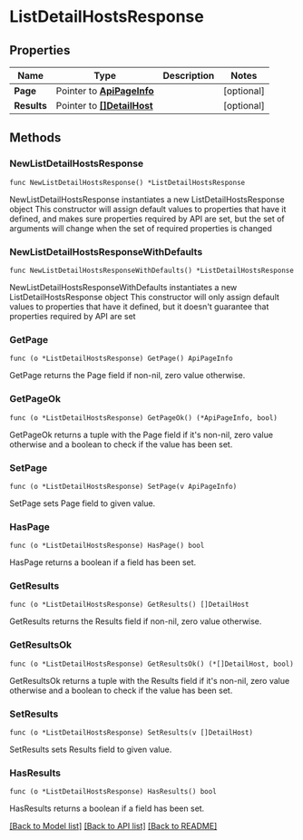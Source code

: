 # ListDetailHostsResponse

## Properties

Name | Type | Description | Notes
------------ | ------------- | ------------- | -------------
**Page** | Pointer to [**ApiPageInfo**](ApiPageInfo.md) |  | [optional] 
**Results** | Pointer to [**[]DetailHost**](DetailHost.md) |  | [optional] 

## Methods

### NewListDetailHostsResponse

`func NewListDetailHostsResponse() *ListDetailHostsResponse`

NewListDetailHostsResponse instantiates a new ListDetailHostsResponse object
This constructor will assign default values to properties that have it defined,
and makes sure properties required by API are set, but the set of arguments
will change when the set of required properties is changed

### NewListDetailHostsResponseWithDefaults

`func NewListDetailHostsResponseWithDefaults() *ListDetailHostsResponse`

NewListDetailHostsResponseWithDefaults instantiates a new ListDetailHostsResponse object
This constructor will only assign default values to properties that have it defined,
but it doesn't guarantee that properties required by API are set

### GetPage

`func (o *ListDetailHostsResponse) GetPage() ApiPageInfo`

GetPage returns the Page field if non-nil, zero value otherwise.

### GetPageOk

`func (o *ListDetailHostsResponse) GetPageOk() (*ApiPageInfo, bool)`

GetPageOk returns a tuple with the Page field if it's non-nil, zero value otherwise
and a boolean to check if the value has been set.

### SetPage

`func (o *ListDetailHostsResponse) SetPage(v ApiPageInfo)`

SetPage sets Page field to given value.

### HasPage

`func (o *ListDetailHostsResponse) HasPage() bool`

HasPage returns a boolean if a field has been set.

### GetResults

`func (o *ListDetailHostsResponse) GetResults() []DetailHost`

GetResults returns the Results field if non-nil, zero value otherwise.

### GetResultsOk

`func (o *ListDetailHostsResponse) GetResultsOk() (*[]DetailHost, bool)`

GetResultsOk returns a tuple with the Results field if it's non-nil, zero value otherwise
and a boolean to check if the value has been set.

### SetResults

`func (o *ListDetailHostsResponse) SetResults(v []DetailHost)`

SetResults sets Results field to given value.

### HasResults

`func (o *ListDetailHostsResponse) HasResults() bool`

HasResults returns a boolean if a field has been set.


[[Back to Model list]](../README.md#documentation-for-models) [[Back to API list]](../README.md#documentation-for-api-endpoints) [[Back to README]](../README.md)


